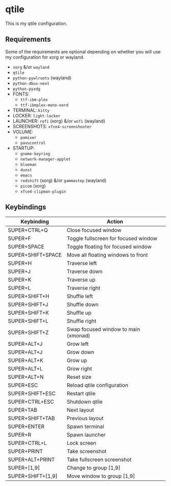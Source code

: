 # qtile

This is my qtile configuration.

## Requirements

Some of the requirements are optional depending on whether you will use my
configuration for xorg or wayland.

- `xorg` &/or `wayland`
- `qtile`
- `python-pywlroots` (wayland)
- `python-dbus-next`
- `python-pyxdg`
- FONTS:
    - `ttf-ibm-plex`
    - `ttf-ibmplex-mono-nerd`
- TERMINAL: `kitty`
- LOCKER: `light-locker`
- LAUNCHER: `rofi` (xorg) &/or `wofi` (wayland)
- SCREENSHOTS: `xfce4-screenshooter`
- VOLUME:
    - `pamixer`
    - `pavucontrol`
- STARTUP:
    - `gnome-keyring`
    - `network-manager-applet`
    - `blueman`
    - `dunst`
    - `emacs`
    - `redshift` (xorg) &/or `gammastep` (wayland)
    - `picom` (xorg)
    - `xfce4-clipman-plugin`

## Keybindings

| Keybinding        | Action                               |
|-------------------|--------------------------------------|
| SUPER+CTRL+Q      | Close focused window                 |
| SUPER+F           | Toggle fullscreen for focused window |
| SUPER+SPACE       | Toggle floating for focused window   |
| SUPER+SHIFT+SPACE | Move all floating windows to front   |
| SUPER+H           | Traverse left                        |
| SUPER+J           | Traverse down                        |
| SUPER+K           | Traverse up                          |
| SUPER+L           | Traverse right                       |
| SUPER+SHIFT+H     | Shuffle left                         |
| SUPER+SHIFT+J     | Shuffle down                         |
| SUPER+SHIFT+K     | Shuffle up                           |
| SUPER+SHIFT+L     | Shuffle right                        |
| SUPER+SHIFT+Z     | Swap focused window to main (xmonad) |
| SUPER+ALT+J       | Grow left                            |
| SUPER+ALT+J       | Grow down                            |
| SUPER+ALT+K       | Grow up                              |
| SUPER+ALT+L       | Grow right                           |
| SUPER+ALT+N       | Reset size                           |
| SUPER+ESC         | Reload qtile configuration           |
| SUPER+SHIFT+ESC   | Restart qtile                        |
| SUPER+CTRL+ESC    | Shutdown qtile                       |
| SUPER+TAB         | Next layout                          |
| SUPER+SHIFT+TAB   | Previous layout                      |
| SUPER+ENTER       | Spawn terminal                       |
| SUPER+R           | Spawn launcher                       |
| SUPER+CTRL+L      | Lock screen                          |
| SUPER+PRINT       | Take screenshot                      |
| SUPER+ALT+PRINT   | Take fullscreen screenshot           |
| SUPER+[1,9]       | Change to group [1,9]                |
| SUPER+SHIFT+[1,9] | Move window to group [1,9]           |

